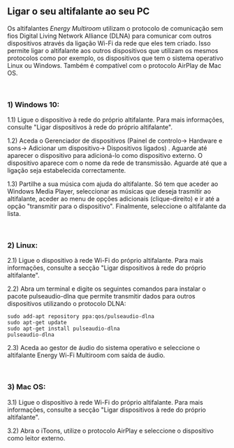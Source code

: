 ## Ligar o seu altifalante ao seu PC

 Os altifalantes *Energy Multiroom* utilizam o protocolo de comunicação sem fios Digital Living Network Alliance (DLNA) para comunicar com outros dispositivos através da ligação Wi-Fi da rede que eles tem criado. Isso permite ligar o altifalante aos outros dispositivos que utilizam os mesmos protocolos como por exemplo, os dispositivos que tem o sistema operativo Linux ou Windows. Também é compatível com o protocolo AirPlay de Mac OS. 

<br/>

### 1) Windows 10:

1.1) Ligue o dispositivo à rede do próprio altifalante. Para mais informações, consulte "Ligar dispositivos à rede do próprio altifalante".

1.2) Aceda o Gerenciador de dispositivos (Painel de controlo-> Hardware e sons-> Adicionar um dispositivo-> Dispositivos ligados) . Aguarde até aparecer o dispositivo para adicioná-lo como dispositivo externo. O dispositivo aparece com o nome da rede de transmissão. Aguarde até que a ligação seja estabelecida correctamente. 

1.3) Partilhe a sua música com ajuda do altifalante. Só tem que aceder ao Windows Media Player, seleccionar as músicas que deseja trasmitir ao altifalante, aceder ao menu de opções adicionais (clique-direito) e ir até a opção "transmitir para o dispositivo". Finalmente, seleccione o altifalante da lista.

<br/>

### 2) Linux:

2.1) Ligue o dispositivo à rede Wi-Fi do próprio altifalante. Para mais informações, consulte a secção "Ligar dispositivos à rede do próprio altifalante".
 
2.2) Abra um terminal e digite os seguintes comandos para instalar o pacote pulseaudio-dlna que permite transmitir dados para outros dispositivos utilizando o protocolo DLNA:

	sudo add-apt repository ppa:qos/pulseaudio-dlna
	sudo apt-get update 	
	sudo apt-get install pulseaudio-dlna
	pulseaudio-dlna

2.3) Aceda ao gestor de áudio do sistema operativo e seleccione o altifalante Energy Wi-Fi Multiroom com saída de áudio.

<br/>

### 3) Mac OS:

3.1) Ligue o dispositivo à rede Wi-Fi do próprio altifalante. Para mais informações, consulte a secção "Ligar dispositivos à rede do próprio altifalante".

3.2) Abra o iToons, utilize o protocolo AirPlay e seleccione o dispositivo como leitor externo.

